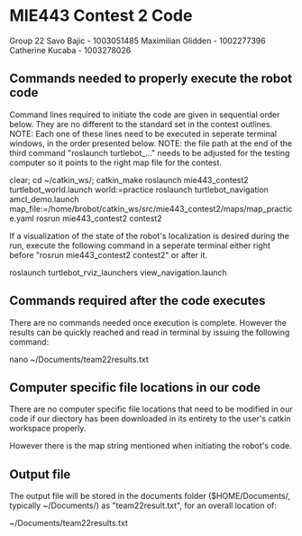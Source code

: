 # MIE443 Contest 2 Code
Group 22
Savo Bajic - 1003051485 
Maximilian Glidden - 1002277396
Catherine Kucaba - 1003278026

## Commands needed to properly execute the robot code
Command lines required to initiate the code are given in sequential order below. They are no different to the standard set in the contest outlines. 
NOTE: Each one of these lines need to be executed in seperate terminal windows, in the order presented below. 
NOTE: the file path at the end of the third command "roslaunch turtlebot_..." needs to be adjusted for the testing computer so it points to the right map file for the contest.

clear; cd ~/catkin_ws/; catkin_make
roslaunch mie443_contest2 turtlebot_world.launch world:=practice
roslaunch turtlebot_navigation amcl_demo.launch map_file:=/home/brobot/catkin_ws/src/mie443_contest2/maps/map_practice.yaml
rosrun mie443_contest2 contest2

If a visualization of the state of the robot's localization is desired during the run, execute the following command in a seperate terminal either right before "rosrun mie443_contest2 contest2" or after it.

roslaunch turtlebot_rviz_launchers view_navigation.launch

## Commands required after the code executes
There are no commands needed once execution is complete. However the results can be quickly reached and read in terminal by issuing the following command:

nano ~/Documents/team22results.txt 

## Computer specific file locations in our code
There are no computer specific file locations that need to be modified in our code if our diectory has been downloaded in its entirety to the user's catkin workspace properly. 

However there is the map string mentioned when initiating the robot's code.

## Output file
The output file will be stored in the documents folder ($HOME/Documents/, typically ~/Documents/) as "team22result.txt", for an overall location of:

~/Documents/team22results.txt